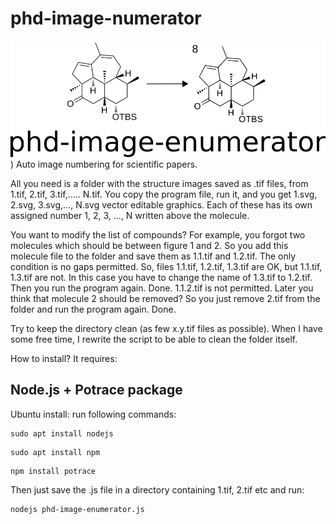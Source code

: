 # phd-image-numerator
<img src="https://github.com/wilddesign/phd-image-enumerator/blob/main/logo90.png"/>)
Auto image numbering for scientific papers.

All you need is a folder with the structure images saved as .tif files, from 1.tif, 2.tif, 3.tif,..... N.tif. You copy the program file, run it, and you get 1.svg, 2.svg, 3.svg,..., N.svg vector editable graphics. Each of these has its own assigned number 1, 2, 3, ..., N written above the molecule.

You want to modify the list of compounds? For example, you forgot two molecules which should be between figure 1 and 2. So you add this molecule file to the folder and save them as 1.1.tif and 1.2.tif. The only condition is no gaps permitted. So, files 1.1.tif, 1.2.tif, 1.3.tif are OK, but 1.1.tif, 1.3.tif are not. In this case you have to change the name of 1.3.tif to 1.2.tif. Then you run the program again. Done. 1.1.2.tif is not permitted.
Later you think that molecule 2 should be removed? So you just remove 2.tif from the folder and run the program again. Done.

Try to keep the directory clean (as few x.y.tif files as possible). When I have some free time, I rewrite the script to be able to clean the folder itself.

How to install?
It requires:

## Node.js + Potrace package

Ubuntu install: run following commands:
```
sudo apt install nodejs
```
```
sudo apt install npm
```
```
npm install potrace
```
Then just save the .js file in a directory containing 1.tif, 2.tif etc and run:
```
nodejs phd-image-enumerator.js
```
